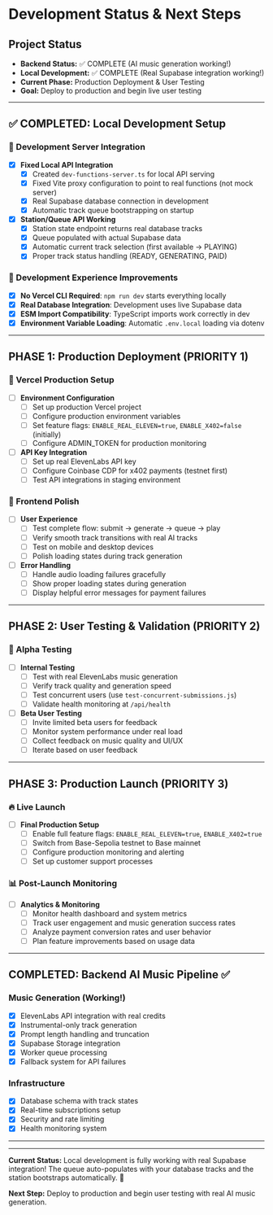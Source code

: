 # Development Status & Next Steps

## Project Status
- **Backend Status:** ✅ COMPLETE (AI music generation working!)
- **Local Development:** ✅ COMPLETE (Real Supabase integration working!)
- **Current Phase:** Production Deployment & User Testing
- **Goal:** Deploy to production and begin live user testing

---

## ✅ COMPLETED: Local Development Setup

### 🎵 Development Server Integration
- [x] **Fixed Local API Integration**
  - [x] Created `dev-functions-server.ts` for local API serving
  - [x] Fixed Vite proxy configuration to point to real functions (not mock server)
  - [x] Real Supabase database connection in development
  - [x] Automatic track queue bootstrapping on startup

- [x] **Station/Queue API Working**
  - [x] Station state endpoint returns real database tracks  
  - [x] Queue populated with actual Supabase data
  - [x] Automatic current track selection (first available → PLAYING)
  - [x] Proper track status handling (READY, GENERATING, PAID)

### 🔧 Development Experience Improvements
- [x] **No Vercel CLI Required**: `npm run dev` starts everything locally
- [x] **Real Database Integration**: Development uses live Supabase data
- [x] **ESM Import Compatibility**: TypeScript imports work correctly in dev
- [x] **Environment Variable Loading**: Automatic `.env.local` loading via dotenv

---

## PHASE 1: Production Deployment (PRIORITY 1)

### 🚀 Vercel Production Setup
- [ ] **Environment Configuration**
  - [ ] Set up production Vercel project  
  - [ ] Configure production environment variables
  - [ ] Set feature flags: `ENABLE_REAL_ELEVEN=true`, `ENABLE_X402=false` (initially)
  - [ ] Configure ADMIN_TOKEN for production monitoring

- [ ] **API Key Integration**
  - [ ] Set up real ElevenLabs API key
  - [ ] Configure Coinbase CDP for x402 payments (testnet first)
  - [ ] Test API integrations in staging environment

### 🧹 Frontend Polish
- [ ] **User Experience**
  - [ ] Test complete flow: submit → generate → queue → play
  - [ ] Verify smooth track transitions with real AI tracks
  - [ ] Test on mobile and desktop devices
  - [ ] Polish loading states during track generation

- [ ] **Error Handling**
  - [ ] Handle audio loading failures gracefully
  - [ ] Show proper loading states during generation
  - [ ] Display helpful error messages for payment failures

---

## PHASE 2: User Testing & Validation (PRIORITY 2)

### 👥 Alpha Testing
- [ ] **Internal Testing**
  - [ ] Test with real ElevenLabs music generation
  - [ ] Verify track quality and generation speed
  - [ ] Test concurrent users (use `test-concurrent-submissions.js`)
  - [ ] Validate health monitoring at `/api/health`

- [ ] **Beta User Testing**
  - [ ] Invite limited beta users for feedback
  - [ ] Monitor system performance under real load
  - [ ] Collect feedback on music quality and UI/UX
  - [ ] Iterate based on user feedback

---

## PHASE 3: Production Launch (PRIORITY 3)

### 🔥 Live Launch
- [ ] **Final Production Setup**
  - [ ] Enable full feature flags: `ENABLE_REAL_ELEVEN=true`, `ENABLE_X402=true`
  - [ ] Switch from Base-Sepolia testnet to Base mainnet  
  - [ ] Configure production monitoring and alerting
  - [ ] Set up customer support processes

### 📊 Post-Launch Monitoring
- [ ] **Analytics & Monitoring**
  - [ ] Monitor health dashboard and system metrics
  - [ ] Track user engagement and music generation success rates
  - [ ] Analyze payment conversion rates and user behavior
  - [ ] Plan feature improvements based on usage data

---

## COMPLETED: Backend AI Music Pipeline ✅

### Music Generation (Working!)
- [x] ElevenLabs API integration with real credits
- [x] Instrumental-only track generation
- [x] Prompt length handling and truncation
- [x] Supabase Storage integration
- [x] Worker queue processing
- [x] Fallback system for API failures

### Infrastructure
- [x] Database schema with track states
- [x] Real-time subscriptions setup
- [x] Security and rate limiting
- [x] Health monitoring system

---

---

**Current Status:** Local development is fully working with real Supabase integration! The queue auto-populates with your database tracks and the station bootstraps automatically. 🚀

**Next Step:** Deploy to production and begin user testing with real AI music generation.